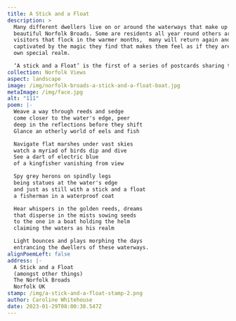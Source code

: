 ```yaml
---
title: A Stick and a Float
description: >
  Many different dwellers live on or around the waterways that make up the
  beautiful Norfolk Broads. Some are residents all year round others are
  visitors that flock in the warmer months,  many will return again and again
  captivated by the magic they find that makes them feel as if they are in their
  own special realm. 

  ‘A stick and a Float’ is the first of a series of postcards sharing the joy that is the Norfolk Broads.
collection: Norfolk Views
aspect: landscape
image: /img/norfolk-broads-a-stick-and-a-float-boat.jpg
metaImage: /img/face.jpg
alt: "111"
poem: |-
  Weave a way through reeds and sedge 
  come closer to the water's edge, peer
  deep in the reflections before they shift
  Glance an otherly world of eels and fish

  Navigate flat marshes under vast skies  
  watch a myriad of birds dip and dive
  See a dart of electric blue
  of a kingfisher vanishing from view

  Spy grey herons on spindly legs
  being statues at the water's edge
  and just as still with a stick and a float
  a fisherman in a waterproof coat

  Hear whispers in the golden reeds, dreams
  that disperse in the mists sowing seeds
  to the one in a boat holding the helm 
  claiming the waters as his realm

  Light bounces and plays morphing the days
  entrancing the dwellers of these waterways.
alignPoemLeft: false
address: |-
  A Stick and a Float
  (amongst other things)
  The Norfolk Broads
  Norfolk UK
stamp: /img/a-stick-and-a-float-stamp-2.png
author: Caroline Whitehouse
date: 2023-01-29T08:00:38.547Z
---
```

